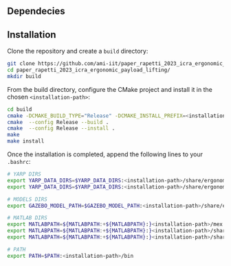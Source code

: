 ## Dependecies


## Installation
Clone the repository and create a `build` directory:

~~~bash
git clone https://github.com/ami-iit/paper_rapetti_2023_icra_ergonomic_payload_lifting.git
cd paper_rapetti_2023_icra_ergonomic_payload_lifting/
mkdir build
~~~

From the build directory, configure the CMake project and install it in the chosen `<installation-path>`:

```bash
cd build
cmake -DCMAKE_BUILD_TYPE="Release" -DCMAKE_INSTALL_PREFIX=<installation-path> ..
cmake  --config Release --build .
cmake  --config Release --install . 
make
make install
```

Once the installation is completed, append the following lines to your `.bashrc`:

```bash
# YARP DIRS
export YARP_DATA_DIRS=$YARP_DATA_DIRS:<installation-path>/share/ergonomy-control
export YARP_DATA_DIRS=$YARP_DATA_DIRS:<installation-path>/share/ergonomy-control/robots

# MODELS DIRS
export GAZEBO_MODEL_PATH=$GAZEBO_MODEL_PATH:<installation-path>/share/ergonomy-control/robots

# MATLAB DIRS
export MATLABPATH=${MATLABPATH:+${MATLABPATH}:}<installation-path>/mex
export MATLABPATH=${MATLABPATH:+${MATLABPATH}:}<installation-path>/share/simulink-robot-state-library
export MATLABPATH=${MATLABPATH:+${MATLABPATH}:}<installation-path>/share/simulink-multi-body-library

# PATH
export PATH=$PATH:<installation-path>/bin
```
